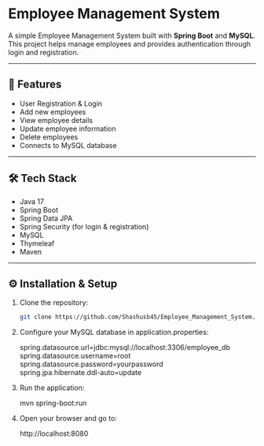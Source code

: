 # Employee Management System

A simple Employee Management System built with **Spring Boot** and **MySQL**.  
This project helps manage employees and provides authentication through login and registration.

---

## 🚀 Features
- User Registration & Login  
- Add new employees  
- View employee details  
- Update employee information  
- Delete employees  
- Connects to MySQL database  

---

## 🛠️ Tech Stack
- Java 17
- Spring Boot  
- Spring Data JPA  
- Spring Security (for login & registration)  
- MySQL  
- Thymeleaf
- Maven

---

## ⚙️ Installation & Setup

1. Clone the repository:
   ```bash
   git clone https://github.com/Shashusb45/Employee_Management_System.git

2. Configure your MySQL database in application.properties:

   spring.datasource.url=jdbc:mysql://localhost:3306/employee_db             
   spring.datasource.username=root                
   spring.datasource.password=yourpassword            
   spring.jpa.hibernate.ddl-auto=update              

4. Run the application:
   
   mvn spring-boot:run

5. Open your browser and go to:

   http://localhost:8080


